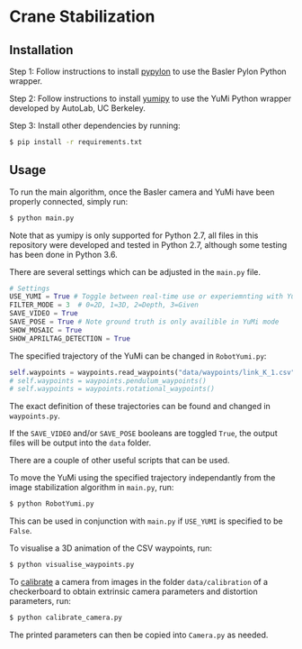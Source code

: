 # Crane Stabilization



## Installation

Step 1: Follow instructions to install [pypylon](https://github.com/basler/pypylon) to use the Basler Pylon Python wrapper.

Step 2: Follow instructions to install [yumipy](https://github.com/BerkeleyAutomation/yumipy) to use the YuMi Python wrapper developed by AutoLab, UC Berkeley.

Step 3: Install other dependencies by running:

```bash
$ pip install -r requirements.txt
```

## Usage

To run the main algorithm, once the Basler camera and YuMi have been properly connected, simply run:
```bash
$ python main.py
```

Note that as yumipy is only supported for Python 2.7, all files in this repository were developed and tested in Python 2.7, although some testing has been done in Python 3.6. 

There are several settings which can be adjusted in the `main.py` file. 

```python
# Settings
USE_YUMI = True # Toggle between real-time use or experiemnting with YuMi
FILTER_MODE = 3  # 0=2D, 1=3D, 2=Depth, 3=Given
SAVE_VIDEO = True
SAVE_POSE = True # Note ground truth is only availible in YuMi mode
SHOW_MOSAIC = True
SHOW_APRILTAG_DETECTION = True
```

The specified trajectory of the YuMi can be changed in `RobotYumi.py`:
```python
self.waypoints = waypoints.read_waypoints("data/waypoints/link_K_1.csv", scale=scale)
# self.waypoints = waypoints.pendulum_waypoints()
# self.waypoints = waypoints.rotational_waypoints()
```
The exact definition of these trajectories can be found and changed in `waypoints.py`.

If the `SAVE_VIDEO` and/or `SAVE_POSE` booleans are toggled `True`, the output files will be output into the `data` folder.


There are a couple of other useful scripts that can be used.

To move the YuMi using the specified trajectory independantly from the image stabilization algorithm in `main.py`, run:
```bash
$ python RobotYumi.py
```
This can be used in conjunction with `main.py` if `USE_YUMI` is specified to be `False`.

To visualise a 3D animation of the CSV waypoints, run:
```bash
$ python visualise_waypoints.py
```

To [calibrate](https://opencv-python-tutroals.readthedocs.io/en/latest/py_tutorials/py_calib3d/py_calibration/py_calibration.html) a camera from images in the folder `data/calibration` of a checkerboard to obtain extrinsic camera parameters and distortion parameters, run:
```bash
$ python calibrate_camera.py
```
The printed parameters can then be copied into `Camera.py` as needed.
